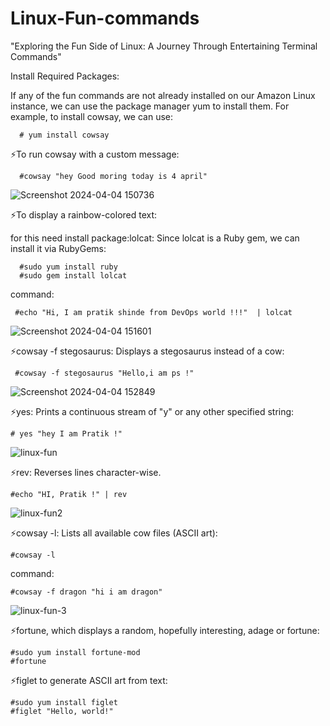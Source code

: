 # Linux-Fun-commands
"Exploring the Fun Side of Linux: A Journey Through Entertaining Terminal Commands" 

Install Required Packages:

If any of the fun commands are not already installed on our Amazon Linux instance, we can use the package manager yum to install them. For example,
to install cowsay, we can use:

      # yum install cowsay

⚡To run cowsay with a custom message:

      #cowsay "hey Good moring today is 4 april"

![Screenshot 2024-04-04 150736](https://github.com/Pratikshinde55/Linux-Fun-commands/assets/145910708/db5be2df-1a65-474e-9f4b-fa9c2ca25f3d)

⚡To display a rainbow-colored text:

for this need install package:lolcat: Since lolcat is a Ruby gem, we can install it via RubyGems:
      
      #sudo yum install ruby
      #sudo gem install lolcat

command:

     #echo "Hi, I am pratik shinde from DevOps world !!!"  | lolcat

![Screenshot 2024-04-04 151601](https://github.com/Pratikshinde55/Linux-Fun-commands/assets/145910708/a2255471-bedb-454d-9428-9852dbd384cd)

      
⚡cowsay -f stegosaurus: Displays a stegosaurus instead of a cow:

     #cowsay -f stegosaurus "Hello,i am ps !"

![Screenshot 2024-04-04 152849](https://github.com/Pratikshinde55/Linux-Fun-commands/assets/145910708/1444e7cd-e359-44f6-af10-dcf4fdb35058)

⚡yes: Prints a continuous stream of "y" or any other specified string:

    # yes "hey I am Pratik !"

![linux-fun](https://github.com/Pratikshinde55/Linux-Fun-commands/assets/145910708/48a9299b-3db7-4efe-a1f1-a064da1559d3)


⚡rev: Reverses lines character-wise.

    #echo "HI, Pratik !" | rev

![linux-fun2](https://github.com/Pratikshinde55/Linux-Fun-commands/assets/145910708/31d85e3f-37cb-4a8f-a4f8-66a39ad83ed1)


⚡cowsay -l: Lists all available cow files (ASCII art):

    #cowsay -l

command:

    #cowsay -f dragon "hi i am dragon"

![linux-fun-3](https://github.com/Pratikshinde55/Linux-Fun-commands/assets/145910708/3f578534-336d-46eb-bf3e-9cd52b8fc595)

⚡fortune, which displays a random, hopefully interesting, adage or fortune:

    #sudo yum install fortune-mod
    #fortune

⚡figlet to generate ASCII art from text:

    #sudo yum install figlet
    #figlet "Hello, world!"



















     




